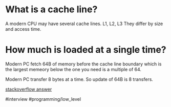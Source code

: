 
# What is a cache line? 
A modern CPU may have several cache lines. L1, L2, L3
They differ by size and access time.


# How much is loaded at a single time?

Modern PC fetch 64B of memory before the cache line boundary which is the largest memeory below the one you need is a multiple of 64.

Modern PC transfer 8 bytes at a time. So update of 64B is 8 transfers.

[](stackoverflow.com/questions/3928995/how-do-cache-lines-work)
[stackoverflow answer](https://stackoverflow.com/questions/3928995/how-do-cache-lines-work)



#interview #programming/low_level